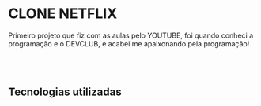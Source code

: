 
<h1>CLONE NETFLIX</h1>
<p>
  Primeiro projeto que fiz com as aulas pelo YOUTUBE, foi quando conheci a programação e o DEVCLUB, e acabei me apaixonando pela programação!
</p>
<br>
<br>
<h2>Tecnologias utilizadas</h2>

